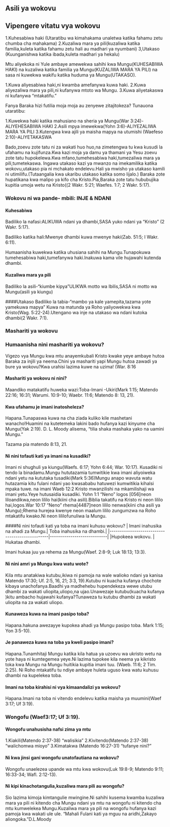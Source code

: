 ﻿## Asili ya wokovu

## Vipengere vitatu vya wokovu

1.Kuhesabiwa haki (Utaratibu wa kimahakama unaletwa katika fahamu zetu chumba cha mahakama)
2.Kuzaliwa mara ya pili(kuzaliwa katika familia,kuleta katika fahamu zetu hali au madhari ya nyumbani)
3,Utakaso (Kuunganishwa katika ibada,kuleta madhari ya hekalu)


Mtu aliyekoka ni Yule ambaye amewekwa sahihi kwa Mungu(KUHESABIWA HAKI) na kuzaliwa katika familia ya Mungu(KUZALIWA MARA YA PILI) na sasa ni kuwekwa wakifu katika huduma ya Mungu(UTAKASO).

1.Kuwa aliyesabiwa haki,ni kwamba amefanywa kuwa haki.
2.Kuwa aliyezaliwa mara ya pili,ni kufanywa mtoto wa Mungu.
3.Kuwa aliyetakaswa ni kufanywa “mtakatifu.” 

Fanya Baraka hizi futilia moja moja au zenyewe zitajitokeza? Tunauona utaratibu:
 
1.Kuwekwa haki katika mahusiano na sheria ya Mungu(War 3:24)-ALIYEHESABIWA HAKI
2.Asili mpya imewekwa(Yohn 3:6)-ALIYEZALIWA MARA YA PILI
3.Kutengwa kwa ajili ya maisha mapya na utumishi (Waefeso 2:10)-ALIYETAKASWA 

Bado,zoevu zote tatu ni za wakati huo huo,na zimetengwa tu kwa kusudi la ufahamu na kujifunza.Kwa kazi moja ya damu ya thamani ya Yesu zoevu zote tatu hupokelewa.Kwa mfano,tumehesabiwa haki,tumezaliwa mara ya pili,tumetekaswa.
 Ingawa utakaso kazi ya mwanzo na imekamilika katika wokovu,utakaso pia ni mchakato endelevu.Hali ya mwisho ya utakaso kamili ni utimilifu.(Tutaangalia kwa ukaribu utakaso katika somo lijalo.) 
Baraka zote hupatikana kwa malipo ya kifo cha Kristo.Pia,Baraka zote tatu hububujika kupitia umoja wetu na Kristo((2 Wakr. 5:21; Waefes. 1:7; 2 Wakr. 5:17).

### Wokovu ni wa pande- mbili: INJE & NDANI
#### Kuhesabiwa
Badiliko la nafasi:ALIKUWA ndani ya dhambi,SASA yuko ndani ya “Kristo” (2 Wakr. 5:17).

 Badiliko katika hali:Mwenye dhambi kuwa mwenye haki(Zab. 51:5; I Wakr. 6:11).


Humaanisha kuwekwa katika uhusiana sahihi na Mungu.Tunapokuwa tumehesabiwa haki,tumefanywa haki.Inakuwa kama vile hujawahi kutenda dhambi.
 #### Kuzaliwa mara ya pili
Badiliko la asili-“kiumbe kipya”ULIKWA motto wa Ibilis,SASA ni motto wa Mungu(asili ya kiungu)

####Utakaso
Badiliko la tabia-“mambo ya kale yamepita,tazama yote yamekuwa mapya”
Kuwa na matunda ya Roho yaliyowekwa kwa Kristo(Wag. 5:22-24).Utengano wa inje na utakaso wa ndani kutoka dhambi(2 Wakr. 7:1).
### Mashariti ya wokovu
### Humaanisha nini mashariti ya wokovu?
Vigezo vya Mungu kwa mtu anayemkubali Kristo kwake yeye ambaye hutoa Baraka za injili ya neema.Chini ya mashariti yapi Mungu hutoa zawadi ya  bure ya wokovu?Kwa urahisi lazima kuwe na uzima! (War. 8:16


#### Mashariti ya wokovu ni nini?
Maandiko matakatifu huweka wazi:Toba-Imani -Ukiri(Mark 1:15; Matendo 22:16; 16:31; Warumi. 10:9-10; Waebr. 11:6; Matendo 8: 13, 21).

#### Kwa ufahamu je imani inatosheleza?

Hapana.Tunapaswa kuwa na cha ziada kuliko kile mashetani wanacho!Huamini na kutetemeka lakini bado hufanya kazi kinyume cha Mungu(Yak 2:19). D. L. Moody alisema, “tilia shaka mashaka yako na uamini Mungu.”

Tazama pia matendo 8:13, 21.
 

#### Ni nini tofauti kati ya imani na kusadiki?

Imani ni shughuli ya kiungu(Waefs. 6:17; Yohn 6:44; War. 10:17).
Kusadiki ni tendo la binadamu.Mungu hututazamia tumwitikie kwa imani aliyoiweka ndani yetu na kututaka tusadiki(Mark 5:36)Mungu anapo wavuta watu hutazamia kitu fulani ndani yao kwasababu hatuwezi kumwitikia kihalsi mpaka tuwe. na imani Waeb 12:2 Kristo mwanzilishi  na mkamilishaji wa imani yetu.Yeye hutusaidia kusadiki.
Yohn 1:1 “Neno” logos \[056\]neon liloandikwa,neon lililo hai(kiini cha asili).Biblia takatifu na Kristo ni neon lililo hai,logos.War 10:17 “Neno” rhema\[4487\]neon lililo nenwa(kiini cha asili ya Mungu);Rhema hurejea kwenye neon maalum lililo zungumzwa na Roho mtakatifu kwako.Ni neon lililofunuliwa la Mungu.


####Ni nini tofauti kati ya toba na imani kuhusu wokovu?
| Imani inahusika na ahadi za Mungu.| Toba inahusika na dhambi.|
|------------------------------------------------|----------------------------|
 |Hupokeea wokovu.                     | Hukataa dhambi.

Imani hukaa juu ya rehema za Mungu(Waef. 2:8-9; Luk 18:13; 13:3).


#### Ni nini amri ya Mungu kwa watu wote?

Kila mtu anatakiwa kutubu,ikiwa ni pamoja na wale walioko ndani ya kanisa Matendo 17:30; Uf. 2:5, 16, 21; 3:3, 19).Kutubu ni kuacha kufanya chochote kibaya unachofanya.Baadhi ya madhehebu hupendekeza wewe utubu dhambi za wakati uliopita,uliopo,na ujao.Unawezaje kutubu(kuacha kufanya )kitu ambacho hujawahi kufanya?Tunaweza tu kutubu dhambi za wakati uliopita na za wakati uliopo.

#### Kunaweza kuwa na imani pasipo toba?
Hapana.hakuna awezayye kupokea ahadi ya Mungu pasipo toba. Mark 1:15; Yon 3:5-10).

#### Je panaweza kuwa na toba ya kweli pasipo imani?
Hapana.Tunamhitaji Mungu katika kila hatua ya uzoevu wa ukristo wetu na yote haya ni kumtegemea yeye.Ni lazima tupokee kila neema ya kikristo toka kwa Mungu na Mungu huitikia kupitia imani tuu. (Waeb. 11:6; 2 Tim. 2:25). Ni Roho mtakatifu tu ndiye ambaye huleta uguso kwa watu kuhusu dhambi na kupelekea toba.

#### Imani na toba kirahisi ni vya kimaandalizi ya wokovu?
Hapana.Imani na toba ni vitendo endelevu katika maisha ya muumini(Waef 3:17; Uf 3:19).

### Wongofu (Waef3:17; Uf 3:19).
#### Wongofu unahusisha nafsi zima ya mtu
1.Kiakili(Matendo 2:37-38) “walisikia”
2.Kivitendo(Matendo 2:37-38) “walichomwa mioyo”
3.Kimatakwa (Matendo 16:27-31)  “tufanye nini?”

#### Ni kwa jinsi gani wongofu unatofautiana na wokovu?
Wongofu unaelezea upande wa mtu kwa wokovu(Luk 19:8-9; Matendo 9:11; 16:33-34; Wafl. 2:12-13).



#### Ni kipi kinachotangulia,kuzaliwa mara pili au wongofu? 
Sio lazima kimoja kimtangulie mwingine.Ni sahihi kusema kwamba kuzaliwa mara ya pili ni kitendo cha Mungu ndani ya mtu na wongofu ni kitendo cha mtu kumwelekea Mungu.Kuzaliwa mara ya pili na wongofu hufanya kazi pamoja kwa wakati ule ule.
“Mahali Fulani kati ya mguu na aridhi,Zakayo aliongoka.”D.L.Moody


